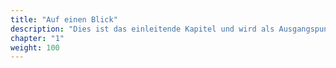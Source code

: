 ```yaml
---
title: "Auf einen Blick"
description: "Dies ist das einleitende Kapitel und wird als Ausgangspunkt empfohlen. Es legt den Grundstein für eine intellektuelle Erforschung der kosmischen Ursprünge und des interstellaren Potentials der Menschheit, und bereitet den Weg für eine Reise durch die Erzählung von Wheel of Heaven. Kapitel 1 erforscht die Hypothese, dass eine fortgeschrittene außerirdische Zivilisation, bekannt als die Elohim, die Ursprünge und Entwicklung des Lebens auf der Erde beeinflusst hat. Es taucht ein in das Zusammenspiel alter Überzeugungen, historischer Ereignisse und moderner wissenschaftlicher Gedanken und schlägt eine tiefe kosmische Verbindung zwischen Menschheit und außerirdischen Wesen vor."
chapter: "1"
weight: 100
---
```

